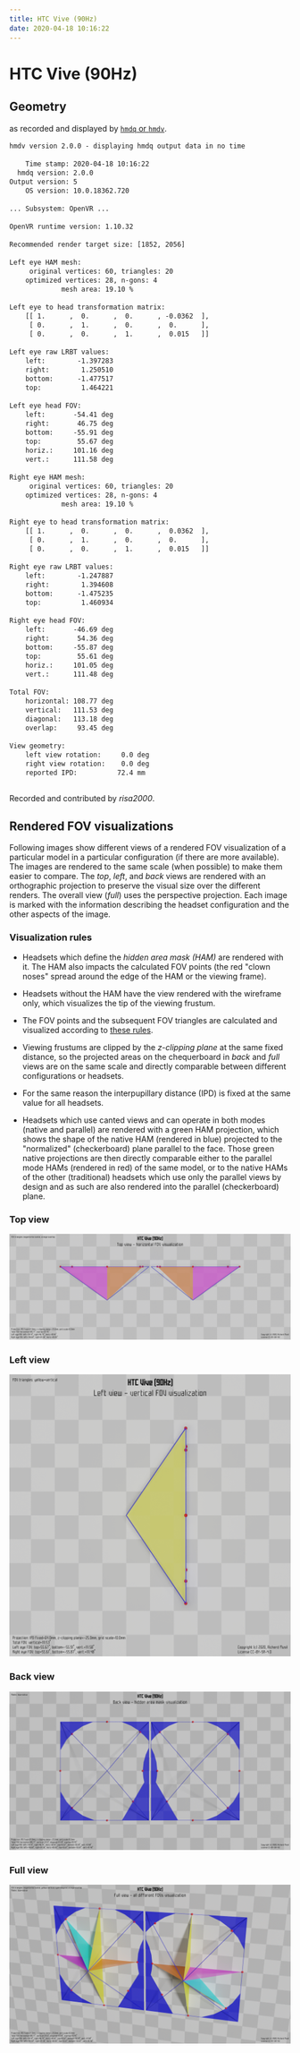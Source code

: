 ```yaml
---
title: HTC Vive (90Hz)
date: 2020-04-18 10:16:22
---
```

# HTC Vive (90Hz)

## Geometry

as recorded and displayed by [`hmdq` or `hmdv`](https://github.com/risa2000/hmdq).
```
hmdv version 2.0.0 - displaying hmdq output data in no time

    Time stamp: 2020-04-18 10:16:22
  hmdq version: 2.0.0
Output version: 5
    OS version: 10.0.18362.720

... Subsystem: OpenVR ...

OpenVR runtime version: 1.10.32

Recommended render target size: [1852, 2056]

Left eye HAM mesh:
     original vertices: 60, triangles: 20
    optimized vertices: 28, n-gons: 4
             mesh area: 19.10 %

Left eye to head transformation matrix:
    [[ 1.      ,  0.      ,  0.      , -0.0362  ],
     [ 0.      ,  1.      ,  0.      ,  0.      ],
     [ 0.      ,  0.      ,  1.      ,  0.015   ]]

Left eye raw LRBT values:
    left:        -1.397283
    right:        1.250510
    bottom:      -1.477517
    top:          1.464221

Left eye head FOV:
    left:       -54.41 deg
    right:       46.75 deg
    bottom:     -55.91 deg
    top:         55.67 deg
    horiz.:     101.16 deg
    vert.:      111.58 deg

Right eye HAM mesh:
     original vertices: 60, triangles: 20
    optimized vertices: 28, n-gons: 4
             mesh area: 19.10 %

Right eye to head transformation matrix:
    [[ 1.      ,  0.      ,  0.      ,  0.0362  ],
     [ 0.      ,  1.      ,  0.      ,  0.      ],
     [ 0.      ,  0.      ,  1.      ,  0.015   ]]

Right eye raw LRBT values:
    left:        -1.247887
    right:        1.394608
    bottom:      -1.475235
    top:          1.460934

Right eye head FOV:
    left:       -46.69 deg
    right:       54.36 deg
    bottom:     -55.87 deg
    top:         55.61 deg
    horiz.:     101.05 deg
    vert.:      111.48 deg

Total FOV:
    horizontal: 108.77 deg
    vertical:   111.53 deg
    diagonal:   113.18 deg
    overlap:     93.45 deg

View geometry:
    left view rotation:     0.0 deg
    right view rotation:    0.0 deg
    reported IPD:          72.4 mm


```
Recorded and contributed by _risa2000_.

## Rendered FOV visualizations

Following images show different views of a rendered FOV visualization of a
particular model in a particular configuration (if there are more available).
The images are rendered to the same scale (when possible) to make them easier
to compare. The _top_, _left_, and _back_ views are rendered with an
orthographic projection to preserve the visual size over the different renders.
The overall view (_full_) uses the perspective projection. Each image is marked
with the information describing the headset configuration and the other aspects
of the image.

### Visualization rules

* Headsets which define the _hidden area mask (HAM)_ are rendered with it. The
  HAM also impacts the calculated FOV points (the red "clown noses" spread
  around the edge of the HAM or the viewing frame).

* Headsets without the HAM have the view rendered with the wireframe only, which
  visualizes the tip of the viewing frustum.

* The FOV points and the subsequent FOV triangles are calculated and visualized
  according to [these
  rules](https://risa2000.github.io/vrdocs/docs/hmd_fov_calculation).

* Viewing frustums are clipped by the _z-clipping plane_ at the same fixed
  distance, so the projected areas on the chequerboard in _back_ and _full_
  views are on the same scale and directly comparable between different
  configurations or headsets.

* For the same reason the interpupillary distance (IPD) is fixed at the same
  value for all headsets.

* Headsets which use canted views and can operate in both modes (native and
  parallel) are rendered with a green HAM projection, which shows the shape of
  the native HAM (rendered in blue) projected to the "normalized"
  (checkerboard) plane parallel to the face. Those green native projections are
  then directly comparable either to the parallel mode HAMs (rendered in red)
  of the same model, or to the native HAMs of the other (traditional) headsets
  which use only the parallel views by design and as such are also rendered
  into the parallel (checkerboard) plane.

### Top view
[![HTC Vive (90Hz) - top view](../images/Vive_Native_90Hz_top.dmx.png)](../images/Vive_Native_90Hz_top.dmx.png)

### Left view
[![HTC Vive (90Hz) - left view](../images/Vive_Native_90Hz_left.dmx.png)](../images/Vive_Native_90Hz_left.dmx.png)

### Back view
[![HTC Vive (90Hz) - back view](../images/Vive_Native_90Hz_back.dmx.png)](../images/Vive_Native_90Hz_back.dmx.png)

### Full view
[![HTC Vive (90Hz) - full view](../images/Vive_Native_90Hz_over.dmx.png)](../images/Vive_Native_90Hz_over.dmx.png)

